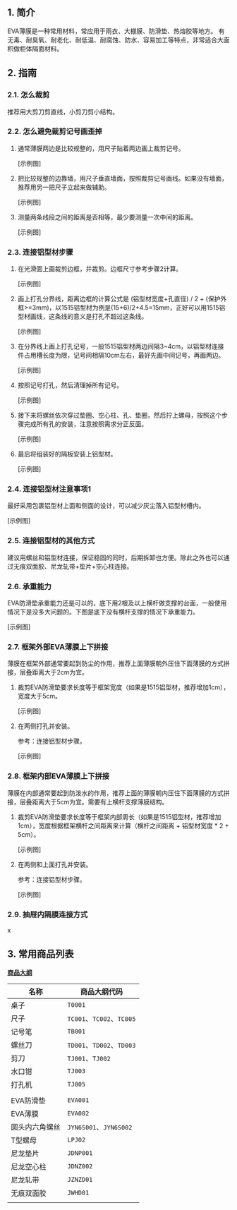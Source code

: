 ## 1. 简介

EVA薄膜是一种常用材料，常应用于雨衣、大棚膜、防滑垫、热熔胶等地方。
有无毒、耐臭氧、耐老化、耐低温、耐腐蚀、防水、容易加工等特点，非常适合大面积做柜体隔面材料。

## 2. 指南

### 2.1. 怎么裁剪

推荐用大剪刀剪直线，小剪刀剪小结构。

### 2.2. 怎么避免裁剪记号画歪掉
	
1. 通常薄膜两边是比较规整的，用尺子贴着两边画上裁剪记号。
	
	[示例图]

2. 把比较规整的边靠墙，用尺子垂直墙面，按照裁剪记号画线。如果没有墙面，推荐用另一把尺子立起来做辅助。
		
	[示例图]
		
3. 测量两条线段之间的距离是否相等，最少要测量一次中间的距离。

	[示例图]

### 2.3. 连接铝型材步骤

1. 在光滑面上画裁剪边框，并裁剪。边框尺寸参考步骤2计算。
		
	[示例图]

2. 画上打孔分界线，距离边框的计算公式是 (铝型材宽度+孔直径) / 2 + (保护外框>=3mm)，以1515铝型材为例是(15+6)/2+4.5=15mm，正好可以用1515铝型材画线，这条线的意义是打孔不超过这条线。
	
	[示例图]
	
3. 在分界线上画上打孔记号，一般1515铝型材两边间隔3~4cm，以铝型材连接件占用槽长度为限，记号间相隔10cm左右，最好先画中间记号，再画两边。
	
	[示例图]
	
4. 按照记号打孔，然后清理掉所有记号。
	
	[示例图]
	
5. 接下来将螺丝依次穿过垫圈、空心柱、孔、垫圈，然后拧上螺母，按照这个步骤完成所有孔的安装，注意按照需求分正反面。
	
	[示例图]
	
6. 最后将组装好的隔板安装上铝型材。
	
	[示例图]

### 2.4. 连接铝型材注意事项1

最好采用包裹铝型材上面和侧面的设计，可以减少灰尘落入铝型材槽内。

[示例图]  

### 2.5. 连接铝型材的其他方式

建议用螺丝和铝型材连接，保证稳固的同时，后期拆卸也方便。除此之外也可以通过无痕双面胶、尼龙轧带+垫片+空心柱连接。

### 2.6. 承重能力

EVA防滑垫承重能力还是可以的，底下用2根及以上横杆做支撑的台面，一般使用情况下是没多大问题的。下图是底下没有横杆支撑的情况下承重能力。

[示例图]

### 2.7. 框架外部EVA薄膜上下拼接

薄膜在框架外部通常要起到防尘的作用，推荐上面薄膜朝外压住下面薄膜的方式拼接，层叠距离大于2cm为宜。

1. 裁剪EVA防滑垫要求长度等于框架宽度（如果是1515铝型材，推荐增加1cm），宽度大于5cm。
	
	[示例图]
	
2. 在两侧打孔并安装。
		
	参考：连接铝型材步骤。
		
	[示例图]

### 2.8. 框架内部EVA薄膜上下拼接
	
薄膜在内部通常要起到防泼水的作用，推荐上面的薄膜朝内压住下面薄膜的方式拼接，层叠距离大于5cm为宜。需要有上横杆支撑薄膜结构。

1. 裁剪EVA防滑垫要求长度等于框架内部周长（如果是1515铝型材，推荐增加1cm），宽度根据框架横杆之间距离来计算（横杆之间距离 + 铝型材宽度 \* 2 + 5cm）。

	[示例图]

2. 在两侧和上面打孔并安装。
	
	参考：连接铝型材步骤。

	[示例图]

### 2.9. 抽屉内隔膜连接方式

x
	
## 3. 常用商品列表

**[商品大纲](https://gitee.com/kukela/diy-furniture/tree/master/doc/商品大纲.md)**

| 名称 | 商品大纲代码 |
| - | - |
| 桌子 | `T0001` |
| 尺子 | `TC001`、`TC002`、`TC005` |
| 记号笔 | `TB001` |
| 螺丝刀 | `TD001`、`TD002`、`TD003` |
| 剪刀 | `TJ001`、`TJ002` |
| 水口钳 | `TJ003` |
| 打孔机 | `TJ005` |
| | |
| EVA防滑垫 | `EVA001` |
| EVA薄膜 | `EVA002` |
| 圆头内六角螺丝 | `JYN6S001`、`JYN6S002` |
| T型螺母 | `LPJ02` |
| 尼龙垫片 | `JDNP001` |
| 尼龙空心柱 | `JDNZ002` |
| 尼龙轧带 | `JZNZD01` |
| 无痕双面胶 | `JWHD01` |
| | |
